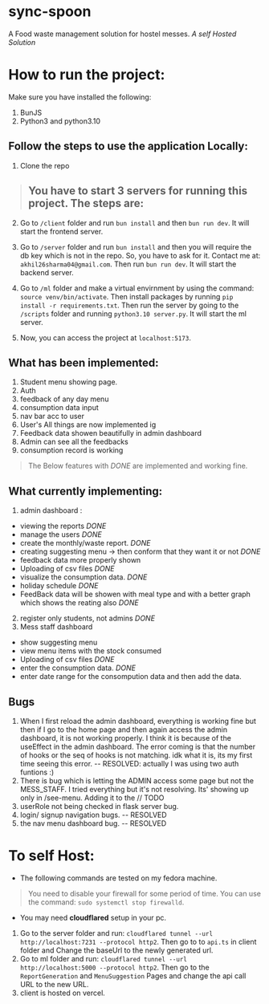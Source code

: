 # sync-spoon
A Food waste management solution for hostel messes. 
*A self Hosted Solution*

# How to run the project:
Make sure you have installed the following:
1. BunJS
2. Python3 and python3.10

## Follow the steps to use the application Locally:
1. Clone the repo

> ## You have to start 3 servers for running this project. The steps are:

2. Go to `/client` folder and run `bun install` and then `bun run dev`. It will start the frontend server.

3. Go to `/server` folder and run `bun install` and then you will require the db key which is not in the repo. So, you have to ask for it. Contact me at: `akhil26sharma04@gmail.com`. Then run `bun run dev`. It will start the backend server.

4. Go to `/ml` folder and make a virtual envirnment by using the command: `source venv/bin/activate`. Then install packages by running `pip install -r requirements.txt`. Then run the server by going to the `/scripts` folder and running `python3.10 server.py`. It will start the ml server.

5. Now, you can access the project at `localhost:5173`.

## What has been implemented:
1. Student menu showing page.
2. Auth
3. feedback of any day menu
4. consumption data input
5. nav bar acc to user
6. User's All things are now implemented ig
7. Feedback data showen beautifully in admin dashboard
8. Admin can see all the feedbacks  
9. consumption record is working

> The Below features with *DONE* are implemented and working fine.

## What currently implementing:
1. admin dashboard :
  - viewing the reports *DONE*
  - manage the users *DONE*
  - create the monthly/waste report. *DONE*
  - creating suggesting menu -> then conform that they want it or not *DONE*
  - feedback data more properly shown 
  - Uploading of csv files *DONE*
  - visualize the consumption data. *DONE*
  - holiday schedule *DONE*
  - FeedBack data will be showen with meal type and with a better graph which shows the reating also *DONE*
2. register only students, not admins *DONE*
3. Mess staff dashboard
  - show suggesting menu 
  - view menu items with the stock consumed
  - Uploading of csv files *DONE*
  - enter the consumption data. *DONE*
  - enter date range for the consompution data and then add the data.


## Bugs
1. When I first reload the admin dashboard, everything is working fine but then if I go to the home page and then again access the admin dashboard, it is not working properly. I think it is because of the useEffect in the admin dashboard. The error coming is that the number of hooks or the seq of hooks is not matching. idk what it is, its my first time seeing this error.
-- RESOLVED: actually I was using two auth funtions :)
2. There is bug which is letting the ADMIN access some page but not the MESS_STAFF. I tried everything but it's not resolving. Its' showing up only in /see-menu. Adding it to the // TODO
3. userRole not being checked in flask server bug.
4. login/ signup navigation bugs. -- RESOLVED
3. the nav menu dashboard bug. -- RESOLVED



# To self Host:
- The following commands are tested on my fedora machine.
> You need to disable your firewall for some period of time. You can use the command: `sudo systemctl stop firewalld`. 
- You may need **cloudflared** setup in your pc.
1. Go to the server folder and run:  `cloudflared tunnel --url http://localhost:7231 --protocol http2`. Then go to to `api.ts` in client folder and Change the baseUrl to the newly generated url.
2. Go to ml folder and run: `cloudflared tunnel --url http://localhost:5000 --protocol http2`. Then go to the `ReportGeneration` and `MenuSuggestion` Pages and change the api call URL to the new URL.
3. client is hosted on vercel.
